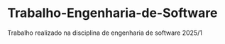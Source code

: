 # Trabalho-Engenharia-de-Software
Trabalho realizado na disciplina de engenharia de software 2025/1
